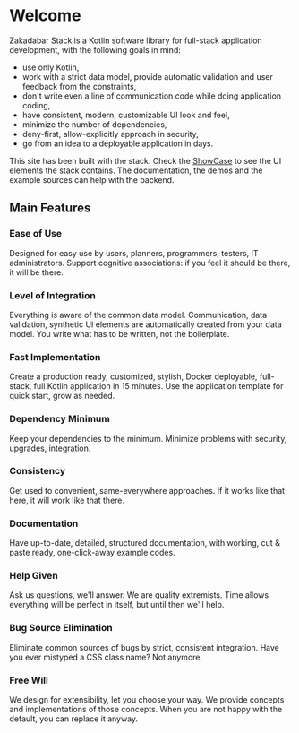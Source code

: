 # Welcome

Zakadabar Stack is a Kotlin software library for full-stack application
development, with the following goals in mind:

- use only Kotlin,
- work with a strict data model, provide automatic validation and user feedback from the constraints,
- don't write even a line of communication code while doing application coding,
- have consistent, modern, customizable UI look and feel,
- minimize the number of dependencies,
- deny-first, allow-explicitly approach in security,
- go from an idea to a deployable application in days.

This site has been built with the stack. Check the [ShowCase](/en/ShowCase) to
see the UI elements the stack contains. The documentation, the demos and the 
example sources can help with the backend.

## Main Features

### Ease of Use

Designed for easy use by users, planners, programmers, testers, IT
administrators. Support cognitive associations: if you feel it should be there,
it will be there.

### Level of Integration

Everything is aware of the common data model. Communication, data validation,
synthetic UI elements are automatically created from your data model. You write
what has to be written, not the boilerplate.

### Fast Implementation

Create a production ready, customized, stylish, Docker deployable, full-stack,
full Kotlin application in 15 minutes. Use the application template for quick
start, grow as needed.

### Dependency Minimum

Keep your dependencies to the minimum. Minimize problems with security,
upgrades, integration.

### Consistency

Get used to convenient, same-everywhere approaches. If it works like that here,
it will work like that there.

### Documentation

Have up-to-date, detailed, structured documentation, with working, cut & paste
ready, one-click-away example codes.

### Help Given

Ask us questions, we'll answer. We are quality extremists. Time allows
everything will be perfect in itself, but until then we'll help.

### Bug Source Elimination

Eliminate common sources of bugs by strict, consistent integration. Have you
ever mistyped a CSS class name? Not anymore.

### Free Will

We design for extensibility, let you choose your way. We provide concepts and
implementations of those concepts. When you are not happy with the default, you
can replace it anyway.

